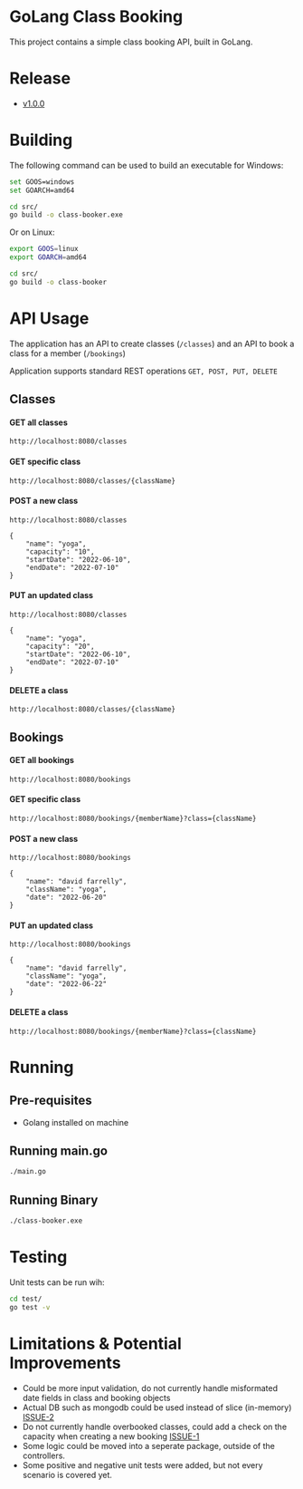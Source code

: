# GoLang Class Booking
This project contains a simple class booking API, built in GoLang. 

# Release

- [v1.0.0](https://github.com/davidfarrelly/class-booker/releases/tag/v.1.0.0)

# Building

The following command can be used to build an executable for Windows:

```bash
set GOOS=windows
set GOARCH=amd64

cd src/
go build -o class-booker.exe
```

Or on Linux:

```bash
export GOOS=linux
export GOARCH=amd64

cd src/
go build -o class-booker
```

# API Usage

The application has an API to create classes (```/classes```) and an API to book a class for a member (```/bookings```)

Application supports standard REST operations ```GET, POST, PUT, DELETE```

## Classes

#### **GET all classes**
```http://localhost:8080/classes```

#### **GET specific class**
```http://localhost:8080/classes/{className}```

#### **POST a new class**
```http://localhost:8080/classes```
```
{
    "name": "yoga",
    "capacity": "10",
    "startDate": "2022-06-10",
    "endDate": "2022-07-10"
}
```

#### **PUT an updated class**
```http://localhost:8080/classes```
```
{
    "name": "yoga",
    "capacity": "20",
    "startDate": "2022-06-10",
    "endDate": "2022-07-10"
}
```

#### **DELETE a class**
```http://localhost:8080/classes/{className}```


## Bookings

#### **GET all bookings**
```http://localhost:8080/bookings```

#### **GET specific class**
```http://localhost:8080/bookings/{memberName}?class={className}```

#### **POST a new class**
```http://localhost:8080/bookings```
```
{
    "name": "david farrelly",
    "className": "yoga",
    "date": "2022-06-20"
}
```

#### **PUT an updated class**
```http://localhost:8080/bookings```
```
{
    "name": "david farrelly",
    "className": "yoga",
    "date": "2022-06-22"
}
```

#### **DELETE a class**
```http://localhost:8080/bookings/{memberName}?class={className}```

# Running

## Pre-requisites

- Golang installed on machine

## Running main.go

```bash
./main.go
```

## Running Binary

```bash
./class-booker.exe
```

# Testing

Unit tests can be run wih:

```bash
cd test/
go test -v
```

# Limitations & Potential Improvements

 - Could be more input validation, do not currently handle misformated date fields in class and booking objects
 - Actual DB such as mongodb could be used instead of slice (in-memory) [ISSUE-2](https://github.com/davidfarrelly/class-booker/issues/2)
 - Do not currently handle overbooked classes, could add a check on the capacity when creating a new booking [ISSUE-1](https://github.com/davidfarrelly/class-booker/issues/1)
 - Some logic could be moved into a seperate package, outside of the controllers.
 - Some positive and negative unit tests were added, but not every scenario is covered yet.
